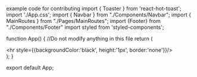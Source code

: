 example code for contributing 
import { Toaster } from 'react-hot-toast';
import './App.css';
import { Navbar } from "./Components/Navbar";
import { MainRoutes } from "./Pages/MainRoutes";
import {Footer} from "./Components/Footer"
import styled from 'styled-components';

function App() {
  //Do not modify anything in this file
  return (
    <div className="App">
      <Navbar />
      <hr style={{backgroundColor:'black', height:'1px', border:'none'}}/>
      <MainRoutes />
      <Footer/>
      <Toaster/>
      </div>
  );
}

export default App;
